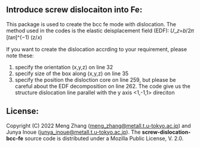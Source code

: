 ## Introduce screw dislocaiton into Fe:

This package is used to create the bcc fe mode with dislocation. 
The method used in the codes is the elastic deisplacement field (EDF): 𝑈_𝑧=𝑏/2𝜋 [𝑡𝑎𝑛]^(−1) (z/𝑥)

If you want to create the dislocation accrding to your requirement, please note these:
1) specify the orientation (x,y,z) on line 32
2) specify size of the box along (x,y,z) on line 35
3) specify the position the disloction core on line 259, but please be careful about the EDF decomposition on line 262.
The code give us the structure dislocation line parallel with the y axis <1,-1,1> direciton

## License:
Copyright (C) 2022 Meng Zhang (meng_zhang@metall.t.u-tokyo.ac.jp) and Junya Inoue (junya_inoue@metall.t.u-tokyo.ac.jp). 
The __screw-dislocation-bcc-fe__ source code is distributed under a Mozilla Public License, V. 2.0.
